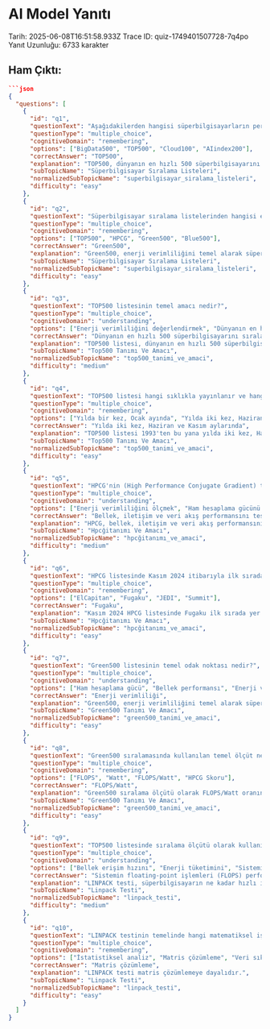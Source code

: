 # AI Model Yanıtı

Tarih: 2025-06-08T16:51:58.933Z
Trace ID: quiz-1749401507728-7q4po
Yanıt Uzunluğu: 6733 karakter

## Ham Çıktı:
```json
```json
{
  "questions": [
    {
      "id": "q1",
      "questionText": "Aşağıdakilerden hangisi süperbilgisayarların performansını değerlendiren temel listelerden biridir?",
      "questionType": "multiple_choice",
      "cognitiveDomain": "remembering",
      "options": ["BigData500", "TOP500", "Cloud100", "AIindex200"],
      "correctAnswer": "TOP500",
      "explanation": "TOP500, dünyanın en hızlı 500 süperbilgisayarını sıralayan bir listedir. Diğer seçenekler listede yer almamaktadır.",
      "subTopicName": "Süperbilgisayar Sıralama Listeleri",
      "normalizedSubTopicName": "superbilgisayar_siralama_listeleri",
      "difficulty": "easy"
    },
    {
      "id": "q2",
      "questionText": "Süperbilgisayar sıralama listelerinden hangisi enerji verimliliğini temel alarak süperbilgisayarları sıralar?",
      "questionType": "multiple_choice",
      "cognitiveDomain": "remembering",
      "options": ["TOP500", "HPCG", "Green500", "Blue500"],
      "correctAnswer": "Green500",
      "explanation": "Green500, enerji verimliliğini temel alarak süperbilgisayarları sıralar. TOP500 hesaplama gücüne, HPCG ise bellek ve iletişim performansına odaklanır.",
      "subTopicName": "Süperbilgisayar Sıralama Listeleri",
      "normalizedSubTopicName": "superbilgisayar_siralama_listeleri",
      "difficulty": "easy"
    },
    {
      "id": "q3",
      "questionText": "TOP500 listesinin temel amacı nedir?",
      "questionType": "multiple_choice",
      "cognitiveDomain": "understanding",
      "options": ["Enerji verimliliğini değerlendirmek", "Dünyanın en hızlı 500 süperbilgisayarını sıralamak", "Bellek ve iletişim performansını ölçmek", "Gerçek dünya uygulamalarındaki performansı iyileştirmek"],
      "correctAnswer": "Dünyanın en hızlı 500 süperbilgisayarını sıralamak",
      "explanation": "TOP500 listesi, dünyanın en hızlı 500 süperbilgisayarını hesaplama gücüne göre sıralar. Performans odaklıdır ve en yüksek hesaplama gücüne sahip sistemleri belirlemeyi amaçlar.",
      "subTopicName": "Top500 Tanımı Ve Amacı",
      "normalizedSubTopicName": "top500_tanimi_ve_amaci",
      "difficulty": "medium"
    },
    {
      "id": "q4",
      "questionText": "TOP500 listesi hangi sıklıkla yayınlanır ve hangi aylarda güncellenir?",
      "questionType": "multiple_choice",
      "cognitiveDomain": "remembering",
      "options": ["Yılda bir kez, Ocak ayında", "Yılda iki kez, Haziran ve Aralık aylarında", "Yılda iki kez, Haziran ve Kasım aylarında", "Yılda dört kez, Mart, Haziran, Eylül ve Aralık aylarında"],
      "correctAnswer": "Yılda iki kez, Haziran ve Kasım aylarında",
      "explanation": "TOP500 listesi 1993'ten bu yana yılda iki kez, Haziran ve Kasım aylarında yayınlanmaktadır.",
      "subTopicName": "Top500 Tanımı Ve Amacı",
      "normalizedSubTopicName": "top500_tanimi_ve_amaci",
      "difficulty": "easy"
    },
    {
      "id": "q5",
      "questionText": "HPCG'nin (High Performance Conjugate Gradient) temel amacı nedir?",
      "questionType": "multiple_choice",
      "cognitiveDomain": "understanding",
      "options": ["Enerji verimliliğini ölçmek", "Ham hesaplama gücünü değerlendirmek", "Bellek, iletişim ve veri akış performansını test etmek", "Sadece floating-point işlemlerini (FLOPS) ölçmek"],
      "correctAnswer": "Bellek, iletişim ve veri akış performansını test etmek",
      "explanation": "HPCG, bellek, iletişim ve veri akış performansını test etmeyi amaçlar. Gerçek dünya uygulamalarına odaklanır ve TOP500'ün eksik kaldığı noktaları tamamlamak için geliştirilmiştir.",
      "subTopicName": "Hpcğitanımı Ve Amacı",
      "normalizedSubTopicName": "hpcğitanımı_ve_amaci",
      "difficulty": "medium"
    },
    {
      "id": "q6",
      "questionText": "HPCG listesinde Kasım 2024 itibarıyla ilk sırada yer alan süperbilgisayar hangisidir?",
      "questionType": "multiple_choice",
      "cognitiveDomain": "remembering",
      "options": ["ElCapitan", "Fugaku", "JEDI", "Summit"],
      "correctAnswer": "Fugaku",
      "explanation": "Kasım 2024 HPCG listesinde Fugaku ilk sırada yer almaktadır.",
      "subTopicName": "Hpcğitanımı Ve Amacı",
      "normalizedSubTopicName": "hpcğitanımı_ve_amaci",
      "difficulty": "easy"
    },
    {
      "id": "q7",
      "questionText": "Green500 listesinin temel odak noktası nedir?",
      "questionType": "multiple_choice",
      "cognitiveDomain": "understanding",
      "options": ["Ham hesaplama gücü", "Bellek performansı", "Enerji verimliliği", "Veri depolama kapasitesi"],
      "correctAnswer": "Enerji verimliliği",
      "explanation": "Green500, enerji verimliliğini temel alarak süperbilgisayarları sıralayan bir listedir. Çevreci yaklaşıma odaklanır ve verimli, sürdürülebilir HPC sistemlerini teşvik eder.",
      "subTopicName": "Green500 Tanımı Ve Amacı",
      "normalizedSubTopicName": "green500_tanimi_ve_amaci",
      "difficulty": "easy"
    },
    {
      "id": "q8",
      "questionText": "Green500 sıralamasında kullanılan temel ölçüt nedir?",
      "questionType": "multiple_choice",
      "cognitiveDomain": "remembering",
      "options": ["FLOPS", "Watt", "FLOPS/Watt", "HPCG Skoru"],
      "correctAnswer": "FLOPS/Watt",
      "explanation": "Green500 sıralama ölçütü olarak FLOPS/Watt oranına bakar. Yani, 1 watt enerji başına ne kadar işlem yapıldığı değerlendirilir.",
      "subTopicName": "Green500 Tanımı Ve Amacı",
      "normalizedSubTopicName": "green500_tanimi_ve_amaci",
      "difficulty": "easy"
    },
    {
      "id": "q9",
      "questionText": "TOP500 listesinde sıralama ölçütü olarak kullanılan LINPACK testi neyi ölçer?",
      "questionType": "multiple_choice",
      "cognitiveDomain": "understanding",
      "options": ["Bellek erişim hızını", "Enerji tüketimini", "Sistemin floating-point işlemleri (FLOPS) performansını", "Veri aktarım hızını"],
      "correctAnswer": "Sistemin floating-point işlemleri (FLOPS) performansını",
      "explanation": "LINPACK testi, süperbilgisayarın ne kadar hızlı işlem yapabildiğini, yani sistemin floating-point işlemleri (FLOPS) performansını ölçer.",
      "subTopicName": "Linpack Testi",
      "normalizedSubTopicName": "linpack_testi",
      "difficulty": "medium"
    },
    {
      "id": "q10",
      "questionText": "LINPACK testinin temelinde hangi matematiksel işlem yatar?",
      "questionType": "multiple_choice",
      "cognitiveDomain": "remembering",
      "options": ["İstatistiksel analiz", "Matris çözümleme", "Veri sıkıştırma", "Kriptografik şifreleme"],
      "correctAnswer": "Matris çözümleme",
      "explanation": "LINPACK testi matris çözümlemeye dayalıdır.",
      "subTopicName": "Linpack Testi",
      "normalizedSubTopicName": "linpack_testi",
      "difficulty": "easy"
    }
  ]
}
```
```
